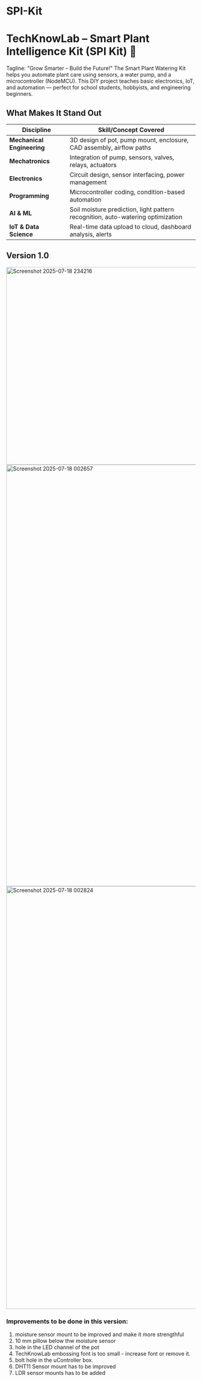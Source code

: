 # SPI-Kit
# TechKnowLab – Smart Plant Intelligence Kit (SPI Kit) 🌿

Tagline: "Grow Smarter – Build the Future!"
The Smart Plant Watering Kit helps you automate plant care using sensors, a water pump, and a microcontroller (NodeMCU). This DIY project teaches basic electronics, IoT, and automation — perfect for school students, hobbyists, and engineering beginners.


## What Makes It Stand Out
| Discipline                 | Skill/Concept Covered                                                           |
| -------------------------- | ------------------------------------------------------------------------------- |
| **Mechanical Engineering** | 3D design of pot, pump mount, enclosure, CAD assembly, airflow paths            |
| **Mechatronics**           | Integration of pump, sensors, valves, relays, actuators                         |
| **Electronics**            | Circuit design, sensor interfacing, power management                            |
| **Programming**            | Microcontroller coding, condition-based automation                              |
| **AI & ML**                | Soil moisture prediction, light pattern recognition, auto-watering optimization |
| **IoT & Data Science**     | Real-time data upload to cloud, dashboard analysis, alerts                      |


## Version 1.0
<img width="677" height="524" alt="Screenshot 2025-07-18 234216" src="https://github.com/user-attachments/assets/e4fe6de5-fe10-4cac-95a1-8760a602e069" />
<img width="1886" height="1118" alt="Screenshot 2025-07-18 002657" src="https://github.com/user-attachments/assets/3395ac0b-ee59-47a3-b733-8c5e04135485" />
<img width="1908" height="1121" alt="Screenshot 2025-07-18 002824" src="https://github.com/user-attachments/assets/be62b2c0-282e-4d70-b782-c6fea214380e" />

### Improvements to be done in this version:
1. moisture sensor mount to be improved and make it more strengthful
2. 10 mm pillow below thw moisture sensor
3. hole in the LED channel of the pot
4. TechKnowLab embossing font is too small - increase font or remove it.
5. bolt hole in the uController box.
6. DHT11 Sensor mount has to be improved
7. LDR sensor mounts has to be added 
